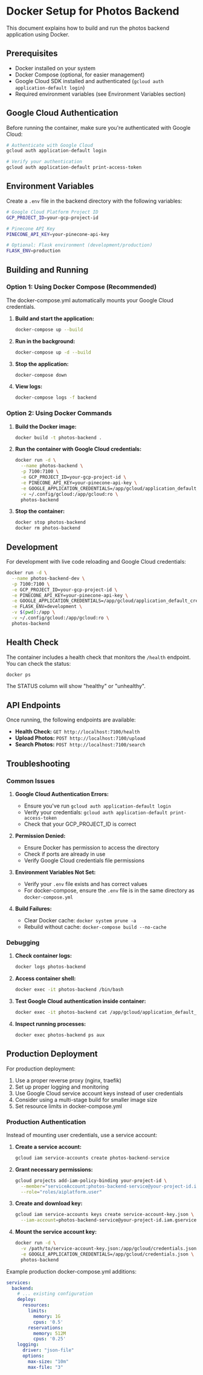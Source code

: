# Docker Setup for Photos Backend

This document explains how to build and run the photos backend application using Docker.

## Prerequisites

- Docker installed on your system
- Docker Compose (optional, for easier management)
- Google Cloud SDK installed and authenticated (`gcloud auth application-default login`)
- Required environment variables (see Environment Variables section)

## Google Cloud Authentication

Before running the container, make sure you're authenticated with Google Cloud:

```bash
# Authenticate with Google Cloud
gcloud auth application-default login

# Verify your authentication
gcloud auth application-default print-access-token
```

## Environment Variables

Create a `.env` file in the backend directory with the following variables:

```bash
# Google Cloud Platform Project ID
GCP_PROJECT_ID=your-gcp-project-id

# Pinecone API Key
PINECONE_API_KEY=your-pinecone-api-key

# Optional: Flask environment (development/production)
FLASK_ENV=production
```

## Building and Running

### Option 1: Using Docker Compose (Recommended)

The docker-compose.yml automatically mounts your Google Cloud credentials.

1. **Build and start the application:**
   ```bash
   docker-compose up --build
   ```

2. **Run in the background:**
   ```bash
   docker-compose up -d --build
   ```

3. **Stop the application:**
   ```bash
   docker-compose down
   ```

4. **View logs:**
   ```bash
   docker-compose logs -f backend
   ```

### Option 2: Using Docker Commands

1. **Build the Docker image:**
   ```bash
   docker build -t photos-backend .
   ```

2. **Run the container with Google Cloud credentials:**
   ```bash
   docker run -d \
     --name photos-backend \
     -p 7100:7100 \
     -e GCP_PROJECT_ID=your-gcp-project-id \
     -e PINECONE_API_KEY=your-pinecone-api-key \
     -e GOOGLE_APPLICATION_CREDENTIALS=/app/gcloud/application_default_credentials.json \
     -v ~/.config/gcloud:/app/gcloud:ro \
     photos-backend
   ```

3. **Stop the container:**
   ```bash
   docker stop photos-backend
   docker rm photos-backend
   ```

## Development

For development with live code reloading and Google Cloud credentials:

```bash
docker run -d \
  --name photos-backend-dev \
  -p 7100:7100 \
  -e GCP_PROJECT_ID=your-gcp-project-id \
  -e PINECONE_API_KEY=your-pinecone-api-key \
  -e GOOGLE_APPLICATION_CREDENTIALS=/app/gcloud/application_default_credentials.json \
  -e FLASK_ENV=development \
  -v $(pwd):/app \
  -v ~/.config/gcloud:/app/gcloud:ro \
  photos-backend
```

## Health Check

The container includes a health check that monitors the `/health` endpoint. You can check the status:

```bash
docker ps
```

The STATUS column will show "healthy" or "unhealthy".

## API Endpoints

Once running, the following endpoints are available:

- **Health Check:** `GET http://localhost:7100/health`
- **Upload Photos:** `POST http://localhost:7100/upload`
- **Search Photos:** `POST http://localhost:7100/search`

## Troubleshooting

### Common Issues

1. **Google Cloud Authentication Errors:**
   - Ensure you've run `gcloud auth application-default login`
   - Verify your credentials: `gcloud auth application-default print-access-token`
   - Check that your GCP_PROJECT_ID is correct

2. **Permission Denied:**
   - Ensure Docker has permission to access the directory
   - Check if ports are already in use
   - Verify Google Cloud credentials file permissions

3. **Environment Variables Not Set:**
   - Verify your `.env` file exists and has correct values
   - For docker-compose, ensure the `.env` file is in the same directory as `docker-compose.yml`

4. **Build Failures:**
   - Clear Docker cache: `docker system prune -a`
   - Rebuild without cache: `docker-compose build --no-cache`

### Debugging

1. **Check container logs:**
   ```bash
   docker logs photos-backend
   ```

2. **Access container shell:**
   ```bash
   docker exec -it photos-backend /bin/bash
   ```

3. **Test Google Cloud authentication inside container:**
   ```bash
   docker exec -it photos-backend cat /app/gcloud/application_default_credentials.json
   ```

4. **Inspect running processes:**
   ```bash
   docker exec photos-backend ps aux
   ```

## Production Deployment

For production deployment:

1. Use a proper reverse proxy (nginx, traefik)
2. Set up proper logging and monitoring
3. Use Google Cloud service account keys instead of user credentials
4. Consider using a multi-stage build for smaller image size
5. Set resource limits in docker-compose.yml

### Production Authentication

Instead of mounting user credentials, use a service account:

1. **Create a service account:**
   ```bash
   gcloud iam service-accounts create photos-backend-service
   ```

2. **Grant necessary permissions:**
   ```bash
   gcloud projects add-iam-policy-binding your-project-id \
     --member="serviceAccount:photos-backend-service@your-project-id.iam.gserviceaccount.com" \
     --role="roles/aiplatform.user"
   ```

3. **Create and download key:**
   ```bash
   gcloud iam service-accounts keys create service-account-key.json \
     --iam-account=photos-backend-service@your-project-id.iam.gserviceaccount.com
   ```

4. **Mount the service account key:**
   ```bash
   docker run -d \
     -v /path/to/service-account-key.json:/app/gcloud/credentials.json:ro \
     -e GOOGLE_APPLICATION_CREDENTIALS=/app/gcloud/credentials.json \
     photos-backend
   ```

Example production docker-compose.yml additions:

```yaml
services:
  backend:
    # ... existing configuration
    deploy:
      resources:
        limits:
          memory: 1G
          cpus: '0.5'
        reservations:
          memory: 512M
          cpus: '0.25'
    logging:
      driver: "json-file"
      options:
        max-size: "10m"
        max-file: "3"
``` 